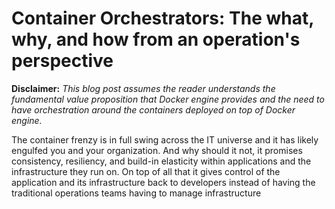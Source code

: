 # Container Orchestrators: The what, why, and how from an operation's perspective


**Disclaimer:** *This blog post assumes the reader understands the fundamental value proposition that Docker engine provides and the need to have orchestration around the containers deployed on top of Docker engine.*

The container frenzy is in full swing across the IT universe and it has likely engulfed you and your organization. And why should it not, it promises consistency, resiliency, and build-in elasticity within applications and the infrastructure they run on. On top of all that it gives control of the application and its infrastructure back to developers instead of having the traditional operations teams having to manage infrastructure    
